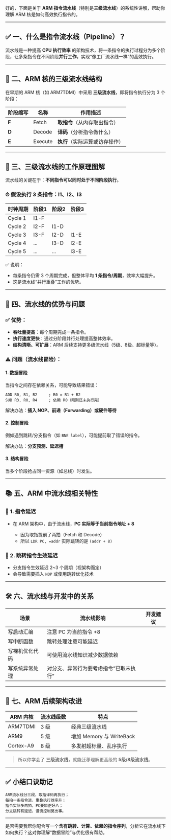 好的，下面是关于 **ARM 指令流水线**（特别是**三级流水线**）的系统性讲解，帮助你理解 ARM 核是如何高效执行指令的。

---

## ✅ 一、什么是指令流水线（Pipeline）？

流水线是一种提高 **CPU 执行效率** 的架构技术，将一条指令的执行过程分为多个阶段，让多条指令在不同阶段**并行工作**，实现“像工厂流水线一样”的高效执行。

---

## 🧱 二、ARM 核的三级流水线结构

在早期的 ARM 核（如 ARM7TDMI）中采用 **三级流水线**，即将指令执行分为 3 个阶段：

| 阶段缩写  | 名称      | 作用描述              |
| ----- | ------- | ----------------- |
| **F** | Fetch   | **取指令**（从内存取出指令）  |
| **D** | Decode  | **译码**（分析指令做什么）   |
| **E** | Execute | **执行**（实际运算或访存操作） |

---

## 🎯 三、三级流水线的工作原理图解

流水线的关键在于：**不同指令可以同时处于不同阶段执行**。

### ⏱ 假设执行 3 条指令：I1、I2、I3

| 时钟周期    | 阶段1  | 阶段2  | 阶段3  |
| ------- | ---- | ---- | ---- |
| Cycle 1 | I1-F |      |      |
| Cycle 2 | I2-F | I1-D |      |
| Cycle 3 | I3-F | I2-D | I1-E |
| Cycle 4 | ...  | I3-D | I2-E |
| Cycle 5 | ...  | ...  | I3-E |

✅ 说明：

* 每条指令仍需 3 个周期完成，但整体平均 **1 条指令/周期**，效率大幅提升。
* 这是流水线“并行重叠”工作的优势。

---

## 🚧 四、流水线的优势与问题

### ✅ 优势：

* **吞吐量提高**：每个周期完成一条指令。
* **执行速度更快**：通过分阶段并行处理提高整体效率。
* **结构清晰、可扩展**：ARM 后续支持更多级流水线（5级、8级、超标量等）。

### ⚠️ 问题（流水线冒险）：

#### 1. **数据冒险**

当指令之间存在依赖关系，可能导致结果错误：

```assembly
ADD R0, R1, R2     ; R0 = R1 + R2
SUB R3, R0, R4     ; 依赖 R0（刚刚还未执行完）
```

解决办法：**插入 NOP、前递（Forwarding）或硬件等待**

#### 2. **控制冒险**

例如遇到跳转/分支指令（如 `BNE label`），可能提前取了错误的指令。

解决办法：**分支预测、延迟槽**

#### 3. **结构冒险**

当多个阶段抢占同一资源（如总线）时发生。

---

## 📚 五、ARM 中流水线相关特性

### 🧩 1. 指令延迟

* 在 ARM 架构中，由于流水线，**PC 实际等于当前指令地址 + 8**

  * 因为取指提前了两拍（Fetch 和 Decode）
  * 所以 `LDR PC, =addr` 实际跳转的是 `(addr + 8)`

### 🧩 2. 跳转指令生效延迟

* 分支指令生效延迟 2\~3 个周期（视架构而定）
* 会导致需要插入 `NOP` 或使用跳转优化技术

---

## 🛠 六、流水线与开发中的关系

| 场景      | 流水线影响                | 开发建议 |
| ------- | -------------------- | ---- |
| 写启动汇编   | 注意 PC 为当前指令 +8       |      |
| 写中断函数   | 跳转处理注意可能延迟           |      |
| 写裸机优化代码 | 可使用流水线知识减少数据依赖       |      |
| 写系统异常处理 | 对分支、异常行为要考虑指令“已取未执行” |      |

---

## 🏁 七、ARM 后续架构改进

| ARM 内核    | 流水线级数 | 特点                    |
| --------- | ----- | --------------------- |
| ARM7TDMI  | 3 级   | 经典三级流水线               |
| ARM9      | 5 级   | 增加 Memory 与 WriteBack |
| Cortex-A9 | 8 级   | 多发射超标量、乱序执行           |

> 所以你学会了 **三级流水线**，就能迁移理解更高级的 **5级/8级流水线**。

---

## ✅ 小结口诀助记

```
ARM流水线分三段，取指译码再执行；
每拍一条指令进，重叠执行效率升；
指令实际多两拍，PC要加正好八；
分支跳转有延迟，谨慎控制莫出事。
```

---

是否需要我帮你配合写一个**含有跳转、计算、依赖的指令序列**，分析它在流水线下如何执行？这对你理解“数据冒险”与优化很有帮助。

